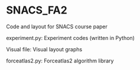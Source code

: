 # SNACS_FA2

Code and layout for SNACS course paper

experiment.py: Experiment codes (written in Python)

Visual file: Visual layout graphs

forceatlas2.py: Forceatlas2 algorithm library 
